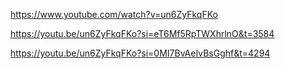 https://www.youtube.com/watch?v=un6ZyFkqFKo  

https://youtu.be/un6ZyFkqFKo?si=eT6Mf5RpTWXhrlnO&t=3584  

https://youtu.be/un6ZyFkqFKo?si=0MI7BvAeIvBsGghf&t=4294


